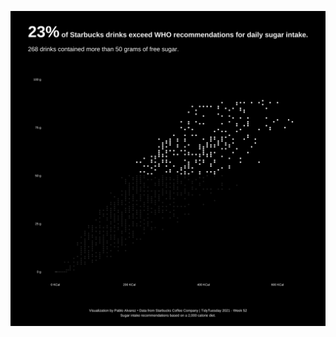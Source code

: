 !["Scatter plot from Starbucks drinks where 23% of drinks exceed WHO recommendations for daily sugar intake"](tidytuesday_2021_w52.png)
